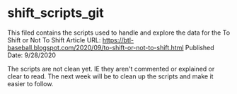 # shift_scripts_git
This filed contains the scripts used to handle and explore the data for the To Shift or Not To Shift Article
URL: https://btl-baseball.blogspot.com/2020/09/to-shift-or-not-to-shift.html
Published Date: 9/28/2020

The scripts are not clean yet. IE they aren't commented or explained or clear to read. The next week will be to clean up the scripts and make it easier to follow.
